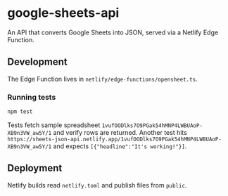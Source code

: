 # google-sheets-api

An API that converts Google Sheets into JSON, served via a Netlify Edge Function.

## Development

The Edge Function lives in `netlify/edge-functions/opensheet.ts`.

### Running tests

```sh
npm test
```

Tests fetch sample spreadsheet `1vufOODlks7O9PGak54hMNP4LWBUAoP-XB9n3VW_aw5Y/1` and verify rows are returned. Another test hits `https://sheets-json-api.netlify.app/1vufOODlks7O9PGak54hMNP4LWBUAoP-XB9n3VW_aw5Y/1` and expects `[{"headline":"It's working!"}]`.

## Deployment

Netlify builds read `netlify.toml` and publish files from `public`.
